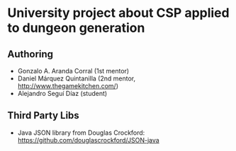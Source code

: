 
# University project about CSP applied to dungeon generation

## Authoring

* Gonzalo A. Aranda Corral (1st mentor)
* Daniel Márquez Quintanilla (2nd mentor, http://www.thegamekitchen.com/)
* Alejandro Seguí Díaz (student)


## Third Party Libs

* Java JSON library from Douglas Crockford: https://github.com/douglascrockford/JSON-java
